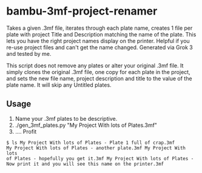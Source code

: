 # bambu-3mf-project-renamer
Takes a given .3mf file, iterates through each plate name, creates 1 file per plate with project Title and Description matching the name of the plate. This lets you have the right project names display on the printer. Helpful if you re-use project files and can't get the name changed. Generated via Grok 3 and tested by me. 

This script does not remove any plates or alter your original .3mf file. It simply clones the original .3mf file, one copy for each plate in the project, and sets the new file name, project description and title to the value of the plate name.  It will skip any Untitled plates. 

## Usage
1. Name your .3mf plates to be descriptive.
2. ./gen_3mf_plates.py "My Project With lots of Plates.3mf"
3. .... Profit

<code>$ ls 
My Project With lots of Plates - Plate 1 full of crap.3mf
My Project With lots of Plates - another plate.3mf
My Project With lots of Plates - hopefully you get it.3mf
My Project With lots of Plates - Now print it and you will see this name on the printer.3mf
</code>


